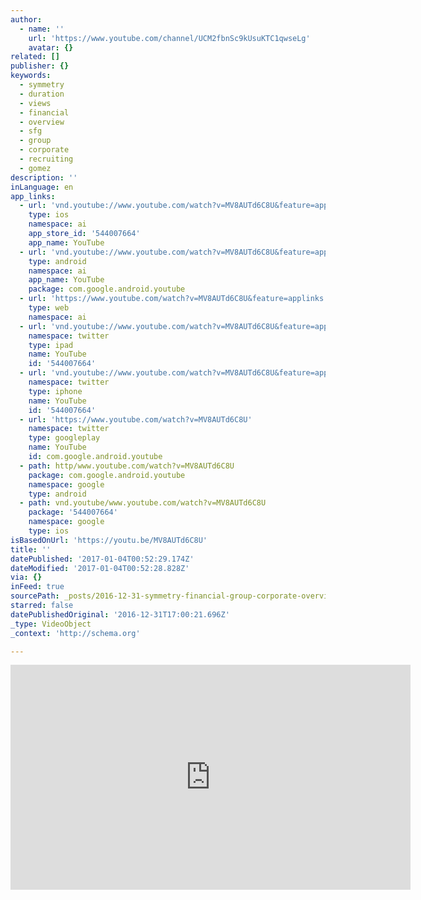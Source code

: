 ```yaml
---
author:
  - name: ''
    url: 'https://www.youtube.com/channel/UCM2fbnSc9kUsuKTC1qwseLg'
    avatar: {}
related: []
publisher: {}
keywords:
  - symmetry
  - duration
  - views
  - financial
  - overview
  - sfg
  - group
  - corporate
  - recruiting
  - gomez
description: ''
inLanguage: en
app_links:
  - url: 'vnd.youtube://www.youtube.com/watch?v=MV8AUTd6C8U&feature=applinks'
    type: ios
    namespace: ai
    app_store_id: '544007664'
    app_name: YouTube
  - url: 'vnd.youtube://www.youtube.com/watch?v=MV8AUTd6C8U&feature=applinks'
    type: android
    namespace: ai
    app_name: YouTube
    package: com.google.android.youtube
  - url: 'https://www.youtube.com/watch?v=MV8AUTd6C8U&feature=applinks'
    type: web
    namespace: ai
  - url: 'vnd.youtube://www.youtube.com/watch?v=MV8AUTd6C8U&feature=applinks'
    namespace: twitter
    type: ipad
    name: YouTube
    id: '544007664'
  - url: 'vnd.youtube://www.youtube.com/watch?v=MV8AUTd6C8U&feature=applinks'
    namespace: twitter
    type: iphone
    name: YouTube
    id: '544007664'
  - url: 'https://www.youtube.com/watch?v=MV8AUTd6C8U'
    namespace: twitter
    type: googleplay
    name: YouTube
    id: com.google.android.youtube
  - path: http/www.youtube.com/watch?v=MV8AUTd6C8U
    package: com.google.android.youtube
    namespace: google
    type: android
  - path: vnd.youtube/www.youtube.com/watch?v=MV8AUTd6C8U
    package: '544007664'
    namespace: google
    type: ios
isBasedOnUrl: 'https://youtu.be/MV8AUTd6C8U'
title: ''
datePublished: '2017-01-04T00:52:29.174Z'
dateModified: '2017-01-04T00:52:28.828Z'
via: {}
inFeed: true
sourcePath: _posts/2016-12-31-symmetry-financial-group-corporate-overview.md
starred: false
datePublishedOriginal: '2016-12-31T17:00:21.696Z'
_type: VideoObject
_context: 'http://schema.org'

---
```

<iframe src="https://cdn.embedly.com/widgets/media.html?src=https%3A%2F%2Fwww.youtube.com%2Fembed%2FMV8AUTd6C8U%3Ffeature%3Doembed&amp;url=http%3A%2F%2Fwww.youtube.com%2Fwatch%3Fv%3DMV8AUTd6C8U&amp;image=https%3A%2F%2Fi.ytimg.com%2Fvi%2FMV8AUTd6C8U%2Fhqdefault.jpg&amp;key=b7d04c9b404c499eba89ee7072e1c4f7&amp;type=text%2Fhtml&amp;schema=youtube" width="640" height="360" scrolling="no" frameborder="0" allowfullscreen="" style=""></iframe>